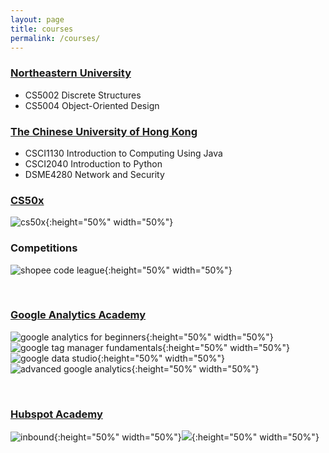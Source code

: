 ```yaml
---
layout: page
title: courses
permalink: /courses/
---
```

### [**Northeastern University**](https://www.khoury.northeastern.edu/)
- CS5002 Discrete Structures
- CS5004 Object-Oriented Design

### [**The Chinese University of Hong Kong**](https://www.bschool.cuhk.edu.hk/)
- CSCI1130 Introduction to Computing Using Java
- CSCI2040 Introduction to Python
- DSME4280 Network and Security


### [**CS50x**](https://www.edx.org/course/introduction-computer-science-harvardx-cs50x)

![cs50x](/assets/images/CS50x.png){:height="50%" width="50%"}

### **Competitions**
![shopee code league](/assets/images/shopee-code-league.png){:height="50%" width="50%"}

<br/>

### [**Google Analytics Academy**](https://analytics.google.com/analytics/academy/)

![google analytics for beginners](/assets/images/google-analytics-for-beginners.png){:height="50%" width="50%"}![google tag manager fundamentals](/assets/images/google-tag-manager-fundamentals.png){:height="50%" width="50%"}![google data studio](/assets/images/google-data-studio.png){:height="50%" width="50%"}![advanced google analytics](/assets/images/advanced-google-analytics.png){:height="50%" width="50%"}

<br/>

### [**Hubspot Academy**](https://academy.hubspot.com/)

![inbound](/assets/images/hubspot-academy-inbound.png){:height="50%" width="50%"}![](/assets/images/hubspot-academy-inbound-marketing.png){:height="50%" width="50%"}
